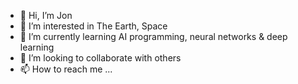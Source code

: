 - 👋 Hi, I’m Jon
- 👀 I’m interested in The Earth, Space
- 🌱 I’m currently learning AI programming, neural networks & deep learning 
- 💞️ I’m looking to collaborate with others
- 📫 How to reach me ...

<!---
Geordie-Jon/Geordie-Jon is a ✨ special ✨ repository because its `README.md` (this file) appears on your GitHub profile.
You can click the Preview link to take a look at your changes.
--->
